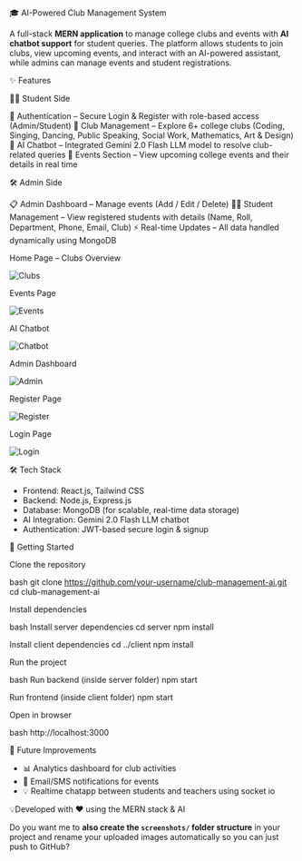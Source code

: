  🎓 AI-Powered Club Management System

A full-stack **MERN application** to manage college clubs and events with **AI chatbot support** for student queries. The platform allows students to join clubs, view upcoming events, and interact with an AI-powered assistant, while admins can manage events and student registrations.

 ✨ Features

 👨‍🎓 Student Side

🔑 Authentication – Secure Login & Register with role-based access (Admin/Student)
📌 Club Management – Explore 6+ college clubs (Coding, Singing, Dancing, Public Speaking, Social Work, Mathematics, Art & Design)
🤖 AI Chatbot – Integrated Gemini 2.0 Flash LLM model to resolve club-related queries
 📅 Events Section – View upcoming college events and their details in real time

🛠️ Admin Side

📋 Admin Dashboard – Manage events (Add / Edit / Delete)
🧑‍🎓 Student Management – View registered students with details (Name, Roll, Department, Phone, Email, Club)
⚡ Real-time Updates – All data handled dynamically using MongoDB



Home Page – Clubs Overview

![Clubs](./screenshots/Screenshot1.png)

 Events Page

![Events](./screenshots/Screenshot2.png)

AI Chatbot

![Chatbot](./screenshots/Screenshot3.png)

 Admin Dashboard

![Admin](./screenshots/Screenshot4.png)

Register Page

![Register](./screenshots/Screenshot5.png)

 Login Page

![Login](./screenshots/Screenshot6.png)


🛠️ Tech Stack

* Frontend: React.js, Tailwind CSS
* Backend: Node.js, Express.js
* Database: MongoDB (for scalable, real-time data storage)
* AI Integration: Gemini 2.0 Flash LLM chatbot
* Authentication: JWT-based secure login & signup


🚀 Getting Started

 Clone the repository

bash
git clone https://github.com/your-username/club-management-ai.git
cd club-management-ai


Install dependencies

bash
 Install server dependencies
cd server
npm install

 Install client dependencies
cd ../client
npm install


Run the project

bash
 Run backend (inside server folder)
npm start

Run frontend (inside client folder)
npm start

Open in browser

bash
http://localhost:3000


📌 Future Improvements
* 📊 Analytics dashboard for club activities
* 📩 Email/SMS notifications for events
* 💡 Realtime chatapp between students and teachers using socket io

💡Developed with ❤️ using the MERN stack & AI

Do you want me to **also create the `screenshots/` folder structure** in your project and rename your uploaded images automatically so you can just push to GitHub?
